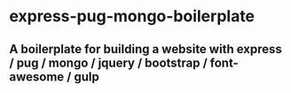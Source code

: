 # express-pug-mongo-boilerplate

## A boilerplate for building a website with express / pug / mongo / jquery / bootstrap / font-awesome / gulp

